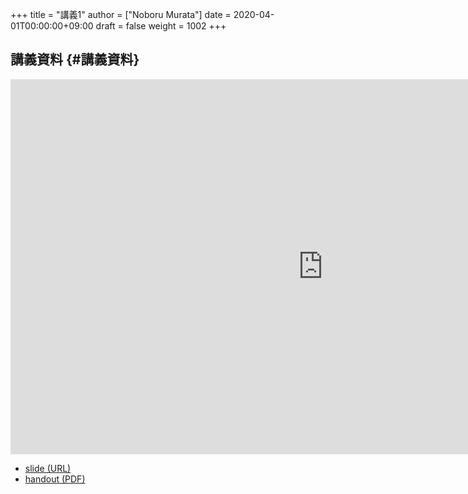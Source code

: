 +++
title = "講義1"
author = ["Noboru Murata"]
date = 2020-04-01T00:00:00+09:00
draft = false
weight = 1002
+++

## 講義資料 {#講義資料}

<iframe src="https://noboru-murata.github.io/probability-statistics/slides/slide01.html"
	width="1000" height="600" frameborder="0"
	allowfullscreen="allowfullscreen"
	allow="geolocation *; microphone *; camera *; midi *; encrypted-media *">
</iframe>

-   [slide (URL)](https://noboru-murata.github.io/probability-statistics/slides/slide01.html)
-   [handout (PDF)](https://noboru-murata.github.io/probability-statistics/pdfs/slide01.pdf)